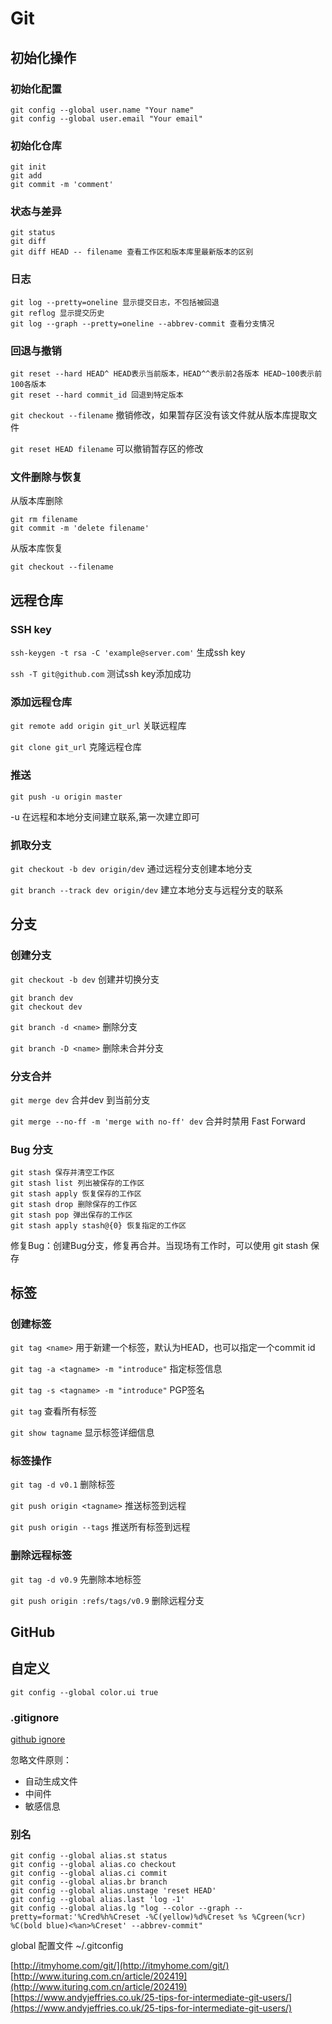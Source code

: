 # Git

## 初始化操作

### 初始化配置

```
git config --global user.name "Your name"
git config --global user.email "Your email"
```

### 初始化仓库

```
git init
git add
git commit -m 'comment'
```

### 状态与差异

```
git status
git diff
git diff HEAD -- filename 查看工作区和版本库里最新版本的区别
```

### 日志

```
git log --pretty=oneline 显示提交日志，不包括被回退
git reflog 显示提交历史
git log --graph --pretty=oneline --abbrev-commit 查看分支情况
```

### 回退与撤销

```
git reset --hard HEAD^ HEAD表示当前版本，HEAD^^表示前2各版本 HEAD~100表示前100各版本
git reset --hard commit_id 回退到特定版本
```

`git checkout --filename`
撤销修改，如果暂存区没有该文件就从版本库提取文件

`git reset HEAD filename`
可以撤销暂存区的修改

### 文件删除与恢复

从版本库删除
```
git rm filename
git commit -m 'delete filename'
```

从版本库恢复
```
git checkout --filename
```

## 远程仓库

### SSH key

`ssh-keygen -t rsa -C 'example@server.com'` 生成ssh key

`ssh -T git@github.com` 测试ssh key添加成功

### 添加远程仓库

`git remote add origin git_url` 关联远程库

`git clone git_url` 克隆远程仓库

### 推送

`git push -u origin master`

-u 在远程和本地分支间建立联系,第一次建立即可

### 抓取分支

`git checkout -b dev origin/dev` 通过远程分支创建本地分支

`git branch --track dev origin/dev` 建立本地分支与远程分支的联系

## 分支

### 创建分支

`git checkout -b dev` 创建并切换分支

```
git branch dev
git checkout dev
```

`git branch -d <name>` 删除分支

`git branch -D <name>` 删除未合并分支

### 分支合并

`git merge dev` 合并dev 到当前分支

`git merge --no-ff -m 'merge with no-ff' dev` 合并时禁用 Fast Forward

### Bug 分支

```
git stash 保存并清空工作区
git stash list 列出被保存的工作区
git stash apply 恢复保存的工作区
git stash drop 删除保存的工作区
git stash pop 弹出保存的工作区
git stash apply stash@{0} 恢复指定的工作区
```

修复Bug：创建Bug分支，修复再合并。当现场有工作时，可以使用 git stash 保存

## 标签

### 创建标签

`git tag <name>` 用于新建一个标签，默认为HEAD，也可以指定一个commit id

`git tag -a <tagname> -m "introduce"` 指定标签信息

`git tag -s <tagname> -m "introduce"` PGP签名

`git tag` 查看所有标签

`git show tagname` 显示标签详细信息

### 标签操作

`git tag -d v0.1` 删除标签

`git push origin <tagname>` 推送标签到远程

`git push origin --tags` 推送所有标签到远程

### 删除远程标签

`git tag -d v0.9` 先删除本地标签

`git push origin :refs/tags/v0.9` 删除远程分支

## GitHub

## 自定义

`git config --global color.ui true`

### .gitignore

[github ignore](https://github.com/github/gitignore)

忽略文件原则：
- 自动生成文件
- 中间件
- 敏感信息

### 别名

```
git config --global alias.st status
git config --global alias.co checkout
git config --global alias.ci commit
git config --global alias.br branch
git config --global alias.unstage 'reset HEAD'
git config --global alias.last 'log -1'
git config --global alias.lg "log --color --graph --pretty=format:'%Cred%h%Creset -%C(yellow)%d%Creset %s %Cgreen(%cr) %C(bold blue)<%an>%Creset' --abbrev-commit"
```

global 配置文件 ~/.gitconfig

[http://itmyhome.com/git/](http://itmyhome.com/git/)
[http://www.ituring.com.cn/article/202419](http://www.ituring.com.cn/article/202419)
[https://www.andyjeffries.co.uk/25-tips-for-intermediate-git-users/](https://www.andyjeffries.co.uk/25-tips-for-intermediate-git-users/)